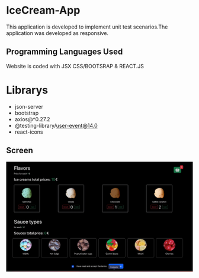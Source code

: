 
# <h1>IceCream-App</h1>

This application is developed to implement unit test scenarios.The application was developed as responsive.

<h2> Programming Languages Used</h2>

Website is coded with JSX CSS/BOOTSRAP & REACT.JS

# Librarys
- json-server
- bootstrap 
- axios@^0.27.2
- @testing-library/user-event@14.0
- react-icons

<h2>Screen </h2>

![](Gif.gif)
